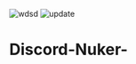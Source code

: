 ![wdsd](https://user-images.githubusercontent.com/88788709/132983987-50e7c792-dea2-4860-be13-44b65077d510.png)
![update](https://user-images.githubusercontent.com/88788709/132983997-0ffa33c5-24e7-41e7-b4a8-ecb67f5791c3.png)
# Discord-Nuker-
